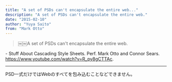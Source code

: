 ```yaml
---
title: "A set of PSDs can't encapsulate the entire web..."
description: "A set of PSDs can't encapsulate the entire web."
date: "2015-02-10"
author: "Yuya Saito"
from: "Mark Otto"
---
```


> ￼￼A set of PSDs can't encapsulate the entire web.

\- Stuff About Cascading Style Sheets. Perf. Mark Otto and Connor Sears. <https://www.youtube.com/watch?v=R_py8gCTTAc>.

* * *

PSD一式だけではWebのすべてを包み込むことなどできません。